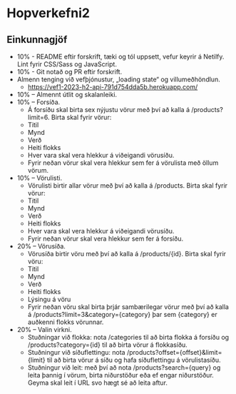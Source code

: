 # Hopverkefni2

## Einkunnagjöf
* 10% - README eftir forskrift, tæki og tól uppsett, vefur keyrir á Netilfy. Lint fyrir CSS/Sass og JavaScript.
* 10% - Git notað og PR eftir forskrift.
* Almenn tenging við vefþjónustur, „loading state“ og villumeðhöndlun.
    * https://vef1-2023-h2-api-791d754dda5b.herokuapp.com/
* 10% – Almennt útlit og skalanleiki.
* 10% – Forsíða.
    * Á forsíðu skal birta sex nýjustu vörur með því að kalla á /products?limit=6. Birta skal fyrir vörur:
    * Titil
    * Mynd
    * Verð
    * Heiti flokks
    * Hver vara skal vera hlekkur á viðeigandi vörusíðu.
    * Fyrir neðan vörur skal vera hlekkur sem fer á vörulista með öllum vörum.
* 10% – Vörulisti.
    * Vörulisti birtir allar vörur með því að kalla á /products. Birta skal fyrir vörur:
    * Titil
    * Mynd
    * Verð
    * Heiti flokks
    * Hver vara skal vera hlekkur á viðeigandi vörusíðu.
    * Fyrir neðan vörur skal vera hlekkur sem fer á forsíðu.
* 20% – Vörusíða.
    * Vörusíða birtir vöru með því að kalla á /products/{id}. Birta skal fyrir vöru:
    * Titil
    * Mynd
    * Verð
    * Heiti flokks
    * Lýsingu á vöru
    * Fyrir neðan vöru skal birta þrjár sambærilegar vörur með því að kalla á /products?limit=3&category={category} þar sem {category} er auðkenni flokks vörunnar.
* 20% – Valin virkni.
    * Stuðningar við flokka: nota /categories til að birta flokka á forsíðu og /products?category={id} til að birta vörur á flokkasíðu.
    * Stuðningur við síðuflettingu: nota /products?offset={offset}&limit={limit} til að birta vörur á síðu og hafa síðuflettingu á vörulistasíðu.
    * Stuðningur við leit: með því að nota /products?search={query} og leita þannig í vörum, birta niðurstöður eða ef engar niðurstöður. Geyma skal leit í URL svo hægt sé að leita aftur.
